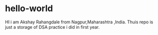 ﻿# hello-world
 HI i am Akshay Rahangdale from Nagpur,Maharashtra ,India.
Thuis repo is just a storage of DSA practice i did in first year.
